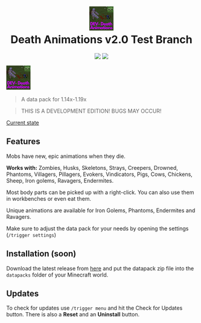 <h1 align="center">
  <img src="/pack.png" width="64" height="64"><br/>
  Death Animations v2.0 Test Branch
</h1>
<p align="center">
  <a href="https://github.com/Tschipcraft/deathanimations_test/stargazers"><img src="https://img.shields.io/github/stars/Tschipcraft/deathanimations_test?style=for-the-badge"></a>
  <a href="https://github.com/Tschipcraft/deathanimations_test/releases/latest"><img src="https://img.shields.io/github/downloads/Tschipcraft/deathanimations_test/total?logo=github&style=for-the-badge"></a>
</p>

![icon](pack.png)
> A data pack for 1.14x-1.19x

> THIS IS A DEVELOPMENT EDITION! BUGS MAY OCCUR!

[Current state](https://tschipcraft.ddns.net/en/deathanimations-experimental.html)

## Features

Mobs have new, epic animations when they die.

**Works with:**
Zombies, Husks, Skeletons, Strays, Creepers, Drowned, Phantoms, Villagers, Pillagers, Evokers, Vindicators, Pigs, Cows, Chickens, Sheep, Iron golems, Ravagers, Endermites.

Most body parts can be picked up with a right-click.
You can also use them in workbenches or even eat them.

Unique animations are available for Iron Golems, Phantoms, Endermites and Ravagers.

Make sure to adjust the data pack for your needs by opening the settings (`/trigger settings`)


## Installation (soon)

Download the latest release from [here](https://github.com/Tschipcraft/deathanimations_test/releases/latest) and put the datapack zip file into the `datapacks` folder of your Minecraft world.


## Updates

To check for updates use `/trigger menu` and hit the Check for Updates button. There is also a **Reset** and an **Uninstall** button.
